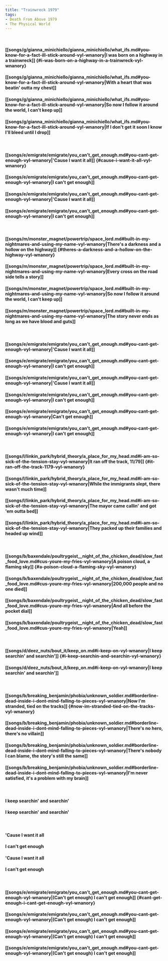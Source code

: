 ```yaml
---
title: "Trainwreck 1979"
tags:
- Death From Above 1979
- The Physical World
---
```

&nbsp;
#### [[songs/g/gianna_minichiello/gianna_minichiello/what_ifs.md#you-know-for-a-fact-ill-stick-around-vyl-wnanory|I was born on a highway in a trainwreck]] {#i-was-born-on-a-highway-in-a-trainwreck-vyl-wnanory}
#### [[songs/g/gianna_minichiello/gianna_minichiello/what_ifs.md#you-know-for-a-fact-ill-stick-around-vyl-wnanory|With a heart that was beatin' outta my chest]]
#### [[songs/g/gianna_minichiello/gianna_minichiello/what_ifs.md#you-know-for-a-fact-ill-stick-around-vyl-wnanory|So now I follow it around the world, I can't keep up]]
#### [[songs/g/gianna_minichiello/gianna_minichiello/what_ifs.md#you-know-for-a-fact-ill-stick-around-vyl-wnanory|If I don't get it soon I know I'll bleed until I drop]]
&nbsp;
#### [[songs/e/emigrate/emigrate/you_can’t_get_enough.md#you-cant-get-enough-vyl-wnanory|'Cause I want it all]] {#cause-i-want-it-all-vyl-wnanory}
#### [[songs/e/emigrate/emigrate/you_can’t_get_enough.md#you-cant-get-enough-vyl-wnanory|I can't get enough]]
#### [[songs/e/emigrate/emigrate/you_can’t_get_enough.md#you-cant-get-enough-vyl-wnanory|'Cause I want it all]]
#### [[songs/e/emigrate/emigrate/you_can’t_get_enough.md#you-cant-get-enough-vyl-wnanory|I can't get enough]]
&nbsp;
#### [[songs/m/monster_magnet/powertrip/space_lord.md#built-in-my-nightmares-and-using-my-name-vyl-wnanory|There's a darkness and a hollow on the highway]] {#theres-a-darkness-and-a-hollow-on-the-highway-vyl-wnanory}
#### [[songs/m/monster_magnet/powertrip/space_lord.md#built-in-my-nightmares-and-using-my-name-vyl-wnanory|Every cross on the road side tells a story]]
#### [[songs/m/monster_magnet/powertrip/space_lord.md#built-in-my-nightmares-and-using-my-name-vyl-wnanory|So now I follow it around the world, I can't keep up]]
#### [[songs/m/monster_magnet/powertrip/space_lord.md#built-in-my-nightmares-and-using-my-name-vyl-wnanory|The story never ends as long as we have blood and guts]]
&nbsp;
#### [[songs/e/emigrate/emigrate/you_can’t_get_enough.md#you-cant-get-enough-vyl-wnanory|'Cause I want it all]]
#### [[songs/e/emigrate/emigrate/you_can’t_get_enough.md#you-cant-get-enough-vyl-wnanory|I can't get enough]]
#### [[songs/e/emigrate/emigrate/you_can’t_get_enough.md#you-cant-get-enough-vyl-wnanory|'Cause I want it all]]
#### [[songs/e/emigrate/emigrate/you_can’t_get_enough.md#you-cant-get-enough-vyl-wnanory|I can't get enough]]
#### [[songs/e/emigrate/emigrate/you_can’t_get_enough.md#you-cant-get-enough-vyl-wnanory|Can't get enough]]
#### [[songs/e/emigrate/emigrate/you_can’t_get_enough.md#you-cant-get-enough-vyl-wnanory|I can't get enough]]
&nbsp;
#### [[songs/l/linkin_park/hybrid_theory/a_place_for_my_head.md#i-am-so-sick-of-the-tension-stay-vyl-wnanory|It ran off the track, 11/79]] {#it-ran-off-the-track-1179-vyl-wnanory}
#### [[songs/l/linkin_park/hybrid_theory/a_place_for_my_head.md#i-am-so-sick-of-the-tension-stay-vyl-wnanory|While the immigrants slept, there wasn't much time]]
#### [[songs/l/linkin_park/hybrid_theory/a_place_for_my_head.md#i-am-so-sick-of-the-tension-stay-vyl-wnanory|The mayor came callin' and got 'em outta bed]]
#### [[songs/l/linkin_park/hybrid_theory/a_place_for_my_head.md#i-am-so-sick-of-the-tension-stay-vyl-wnanory|They packed up their families and headed up wind]]
&nbsp;
#### [[songs/b/baxendale/poultrygeist__night_of_the_chicken_dead/slow_fast_food_love.md#cus-youre-my-fries-vyl-wnanory|A poison cloud, a flaming sky]] {#a-poison-cloud-a-flaming-sky-vyl-wnanory}
#### [[songs/b/baxendale/poultrygeist__night_of_the_chicken_dead/slow_fast_food_love.md#cus-youre-my-fries-vyl-wnanory|200,000 people and no one died]]
#### [[songs/b/baxendale/poultrygeist__night_of_the_chicken_dead/slow_fast_food_love.md#cus-youre-my-fries-vyl-wnanory|And all before the pocket dial]]
#### [[songs/b/baxendale/poultrygeist__night_of_the_chicken_dead/slow_fast_food_love.md#cus-youre-my-fries-vyl-wnanory|Yeah]]
&nbsp;
#### [[songs/d/deez_nuts/bout_it/keep_on.md#i-keep-on-vyl-wnanory|I keep searchin' and searchin']] {#i-keep-searchin-and-searchin-vyl-wnanory}
#### [[songs/d/deez_nuts/bout_it/keep_on.md#i-keep-on-vyl-wnanory|I keep searchin' and searchin']]
&nbsp;
#### [[songs/b/breaking_benjamin/phobia/unknown_soldier.md#borderline-dead-inside-i-dont-mind-falling-to-pieces-vyl-wnanory|Now I'm stranded, tied on the tracks]] {#now-im-stranded-tied-on-the-tracks-vyl-wnanory}
#### [[songs/b/breaking_benjamin/phobia/unknown_soldier.md#borderline-dead-inside-i-dont-mind-falling-to-pieces-vyl-wnanory|There's no hero, there's no villain]]
#### [[songs/b/breaking_benjamin/phobia/unknown_soldier.md#borderline-dead-inside-i-dont-mind-falling-to-pieces-vyl-wnanory|There's nobody I can blame, the story's still the same]]
#### [[songs/b/breaking_benjamin/phobia/unknown_soldier.md#borderline-dead-inside-i-dont-mind-falling-to-pieces-vyl-wnanory|I'm never satisfied, it's a problem with my brain]]
&nbsp;
#### I keep searchin' and searchin'
#### I keep searchin' and searchin'
&nbsp;
#### 'Cause I want it all
#### I can't get enough
#### 'Cause I want it all
#### I can't get enough
&nbsp;
#### [[songs/e/emigrate/emigrate/you_can’t_get_enough.md#you-cant-get-enough-vyl-wnanory|(Can't get enough) I can't get enough]] {#cant-get-enough-i-cant-get-enough-vyl-wnanory}
#### [[songs/e/emigrate/emigrate/you_can’t_get_enough.md#you-cant-get-enough-vyl-wnanory|(Can't get enough) I can't get enough]]
#### [[songs/e/emigrate/emigrate/you_can’t_get_enough.md#you-cant-get-enough-vyl-wnanory|(Can't get enough) I can't get enough]]
#### [[songs/e/emigrate/emigrate/you_can’t_get_enough.md#you-cant-get-enough-vyl-wnanory|(Can't get enough) I can't get enough]]
